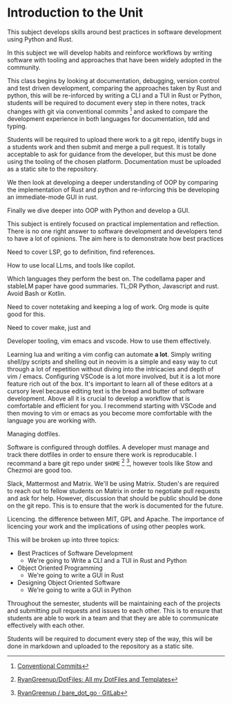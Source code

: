 # Introduction to the Unit

This subject develops skills around best practices in software development using Python and Rust.

In this subject we will develop habits and reinforce workflows by writing software with tooling and approaches that have been widely adopted in the community.

This class begins by looking at documentation, debugging, version control and test driven development, comparing the approaches taken by Rust and python, this will be re-inforced by writing a CLI and a TUI in Rust or Python, students will be required to document every step in there notes, track changes with git via conventional commits [^1720952337] and asked to compare the development experience in both languages for documentation, tdd and typing.

[^1720952337]: [Conventional Commits](https://www.conventionalcommits.org/en/v1.0.0/#summary)


Students will be required to upload there work to a git repo, identify bugs in a students work and then submit and merge a pull request. It is totally acceptable to ask for guidance from the developer, but this must be done using the tooling of the chosen platform. Documentation must be uploaded as a static site to the repository.

We then look at developing a deeper understanding of OOP by comparing the implementation of Rust and python and re-inforcing this be developing an immediate-mode GUI in rust.

Finally we dive deeper into OOP with Python and develop a GUI.

This subject is entirely focused on practical implementation and reflection. There is no one right answer to software development and developers tend to have a lot of opinions. The aim here is to demonstrate how best practices


Need to cover LSP, go to definition, find references.

How to use local LLms, and tools like copilot.

Which languages they perform the best on. The codellama paper and stableLM paper have good summaries. TL;DR Python, Javascript and rust. Avoid Bash or Kotlin.




Need to cover notetaking and keeping a log of work. Org mode is quite good for this.

Need to cover make, just and


Developer tooling, vim emacs and vscode. How to use them effectively.

Learning lua and writing a vim config can automate **a lot**. Simply writing shell/py scripts and shelling out in neovim is a simple and easy way to cut through a lot of repetition without diving into the intricacies and depth of vim / emacs. Configuring VSCode is a lot more involved, but it is a lot more feature rich out of the box. It's important to learn all of these editors at a cursory level because editing text is the bread and butter of software development. Above all it is crucial to develop a workflow that is comfortable and efficient for you. I recommend starting with VSCode and then moving to vim or emacs as you become more comfortable with the language you are working with.


Managing dotfiles.

Software is configured through dotfiles. A developer must manage and track there dotfiles in order to ensure there work is reproducable. I recommand a bare git repo under `$HOME` [^1720954338] [^1720954344], however tools like Stow and Chezmoi are good too.

[^1720954344]: [RyanGreenup / bare_dot_go · GitLab](https://gitlab.com/RyanGreenup/bare_dot_go)
[^1720954338]: [RyanGreenup/DotFiles: All my DotFiles and Templates](https://github.com/RyanGreenup/DotFiles)


Slack, Mattermost and Matrix. We'll be using Matrix. Studen's are required to reach out to fellow students on Matrix in order to negotiate pull requests and ask for help. However, discussion that should be public should be done on the git repo. This is to ensure that the work is documented for the future.

Licencing. the difference between MIT, GPL and Apache. The importance of licencing your work and the implications of using other peoples work.



This will be broken up into three topics:


- Best Practices of Software Development
    - We're going to Write a CLI and a TUI in Rust and Python
- Object Oriented Programming
    - We're going to write a GUI in Rust
- Designing Object Oriented Software
    - We're going to write a GUI in Python


Throughout the semester, students will be maintaining each of the projects and submitting pull requests and issues to each other. This is to ensure that students are able to work in a team and that they are able to communicate effectively with each other.

Students will be required to document every step of the way, this will be done in markdown and uploaded to the repository as a static site.

